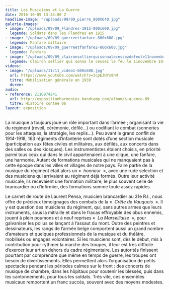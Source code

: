 ```yaml
---
title: Les Musiciens et La Guerre
date: 2016-10-09 13:34:00 Z
headline-image: "/uploads/09/09_pierre_800X640.jpg"
galerie-images:
- image: "/uploads/09/09_Flandres-1915-800x600.jpg"
  legende: Soldats dans les Flandres en 1915
- image: "/uploads/09/09_guerreetfanfare-800x600.jpg"
  legende: Fanfare miltaire
- image: "/uploads/09/09_guerreetfanfare2-800x600.jpg"
  legende: Fanfare
- image: "/uploads/09/09_claironsellierquisonnalecessezdefeule11novembre1918-800x600.jpg"
  legende: Clairon sellier qui sonna le cessez le feu le 11novembre 1918
videos:
- image: "/uploads/11/11_video1-600x600.jpg"
  url: https://www.youtube.com/watch?v=3cpEJHYs9hM
  titre: Mobilisation générale en 1939
  duree:
audio:
- reference: 2110974241
  url: http://expositionharmonies.bandcamp.com/album/s-quence-09
  titre: Histoire contée 06
layout: exposition
---
```


La musique a toujours joué un rôle important dans l’armée ; organisant la vie du régiment (réveil, cérémonie, défilé…) ou codifiant le combat (sonneries pour les attaques, la stratégie, les replis…). Peu avant le grand conflit de 1914-1918, 163 régiments d’infanterie sont dotés d’une section musicale (participation aux fêtes civiles et militaires, aux défilés, aux concerts dans des salles ou des kiosques). Les instrumentistes étaient choisis, en priorité parmi tous ceux qui dans le civil appartenaient à une clique, une fanfare, une harmonie. Autant de formations musicales qui ne manquaient pas à cette époque dans les villes et villages de notre pays. Faire partie de la musique du régiment était alors un «  *honneur*  », avec une rude selection et des musiciens qui arrivaient au régiment déjà formés. Outre leur activité musicale, ils recevaient une formation militaire, le plus souvent celle de brancardier ou d’infirmier, des formations somme toute assez rapides.

Le carnet de route de Laurent Pensa, musicien brancardier au 31e R.I., nous offre de précieux témoignages des combats de la «  *Crête de Vauquois*  ». Il y est question des musiciens du régiment, qui, sans autres armes que leurs instruments, sous la mitraille et dans le fracas effroyable des obus ennemis, jouent à plein poumons et à neuf reprises «  *La Marseillaise*  », pour galvaniser les poilus se lançant à l’assaut du mont. Outre des peintres et dessinateurs, les rangs de l’armée belge comportent aussi un grand nombre d’amateurs et quelques professionnels de la musique et du théâtre, mobilisés ou engagés volontaires. Si les musiciens sont, dès le début, mis à contribution pour rythmer la marche des troupes, il leur est très difficile d’exercer leur art en dehors du cadre régimentaire. Les autorités finissent pourtant par comprendre que même en temps de guerre, les troupes ont besoin de divertissements. Elles permettent alors l’organisation de petits spectacles pendant les périodes calmes sur le front : des concerts de musique de chambre, dans les hôpitaux pour soutenir les blessés, puis dans les cantonnements, pour tous les soldats. Très vite, ces ensembles musicaux remportent un franc succès, souvent avec des moyens modestes.
